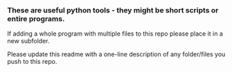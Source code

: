 ### These are useful python tools - they might be short scripts or entire programs.

If adding a whole program with multiple files to this repo please place it in a new subfolder.

Please update this readme with a one-line description of any folder/files you push to this repo.
